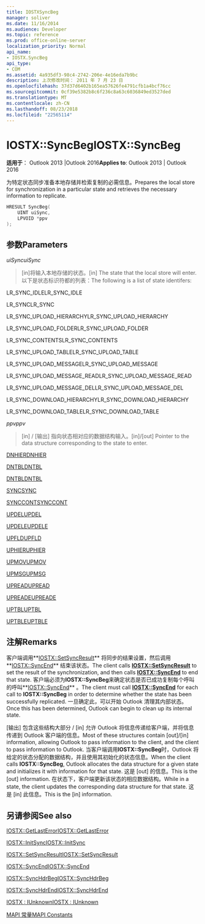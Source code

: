 ```yaml
---
title: IOSTXSyncBeg
manager: soliver
ms.date: 11/16/2014
ms.audience: Developer
ms.topic: reference
ms.prod: office-online-server
localization_priority: Normal
api_name:
- IOSTX.SyncBeg
api_type:
- COM
ms.assetid: 4a935df3-98c4-2742-206e-4e16eda7b9bc
description: 上次修改时间： 2011 年 7 月 23 日
ms.openlocfilehash: 37d37d6402b165ea57626fe4791cfb1a4bcf76cc
ms.sourcegitcommit: 0cf39e5382b8c6f236c8a63c6036849ed3527ded
ms.translationtype: MT
ms.contentlocale: zh-CN
ms.lasthandoff: 08/23/2018
ms.locfileid: "22565114"
---
```

# <a name="iostxsyncbeg"></a><span data-ttu-id="4d306-103">IOSTX::SyncBeg</span><span class="sxs-lookup"><span data-stu-id="4d306-103">IOSTX::SyncBeg</span></span>

  
  
<span data-ttu-id="4d306-104">**适用于**： Outlook 2013 |Outlook 2016</span><span class="sxs-lookup"><span data-stu-id="4d306-104">**Applies to**: Outlook 2013 | Outlook 2016</span></span> 
  
<span data-ttu-id="4d306-105">为特定状态同步准备本地存储并检索复制的必需信息。</span><span class="sxs-lookup"><span data-stu-id="4d306-105">Prepares the local store for synchronization in a particular state and retrieves the necessary information to replicate.</span></span>
  
```cpp
HRESULT SyncBeg( 
    UINT uiSync, 
    LPVOID *ppv 
);
```

## <a name="parameters"></a><span data-ttu-id="4d306-106">参数</span><span class="sxs-lookup"><span data-stu-id="4d306-106">Parameters</span></span>

 <span data-ttu-id="4d306-107">_uiSync_</span><span class="sxs-lookup"><span data-stu-id="4d306-107">_uiSync_</span></span>
  
>  <span data-ttu-id="4d306-108">[in]将输入本地存储的状态。</span><span class="sxs-lookup"><span data-stu-id="4d306-108">[in] The state that the local store will enter.</span></span> <span data-ttu-id="4d306-109">以下是状态标识符都的列表：</span><span class="sxs-lookup"><span data-stu-id="4d306-109">The following is a list of state identifers:</span></span> 
    
<span data-ttu-id="4d306-110">LR_SYNC_IDLE</span><span class="sxs-lookup"><span data-stu-id="4d306-110">LR_SYNC_IDLE</span></span>
  
> 
    
<span data-ttu-id="4d306-111">LR_SYNC</span><span class="sxs-lookup"><span data-stu-id="4d306-111">LR_SYNC</span></span>
  
> 
    
<span data-ttu-id="4d306-112">LR_SYNC_UPLOAD_HIERARCHY</span><span class="sxs-lookup"><span data-stu-id="4d306-112">LR_SYNC_UPLOAD_HIERARCHY</span></span>
  
> 
    
<span data-ttu-id="4d306-113">LR_SYNC_UPLOAD_FOLDER</span><span class="sxs-lookup"><span data-stu-id="4d306-113">LR_SYNC_UPLOAD_FOLDER</span></span>
  
> 
    
<span data-ttu-id="4d306-114">LR_SYNC_CONTENTS</span><span class="sxs-lookup"><span data-stu-id="4d306-114">LR_SYNC_CONTENTS</span></span>
  
> 
    
<span data-ttu-id="4d306-115">LR_SYNC_UPLOAD_TABLE</span><span class="sxs-lookup"><span data-stu-id="4d306-115">LR_SYNC_UPLOAD_TABLE</span></span>
  
> 
    
<span data-ttu-id="4d306-116">LR_SYNC_UPLOAD_MESSAGE</span><span class="sxs-lookup"><span data-stu-id="4d306-116">LR_SYNC_UPLOAD_MESSAGE</span></span>
  
> 
    
<span data-ttu-id="4d306-117">LR_SYNC_UPLOAD_MESSAGE_READ</span><span class="sxs-lookup"><span data-stu-id="4d306-117">LR_SYNC_UPLOAD_MESSAGE_READ</span></span>
  
> 
    
<span data-ttu-id="4d306-118">LR_SYNC_UPLOAD_MESSAGE_DEL</span><span class="sxs-lookup"><span data-stu-id="4d306-118">LR_SYNC_UPLOAD_MESSAGE_DEL</span></span>
  
> 
    
<span data-ttu-id="4d306-119">LR_SYNC_DOWNLOAD_HIERARCHY</span><span class="sxs-lookup"><span data-stu-id="4d306-119">LR_SYNC_DOWNLOAD_HIERARCHY</span></span>
  
> 
    
<span data-ttu-id="4d306-120">LR_SYNC_DOWNLOAD_TABLE</span><span class="sxs-lookup"><span data-stu-id="4d306-120">LR_SYNC_DOWNLOAD_TABLE</span></span>
  
> 
    
 <span data-ttu-id="4d306-121">_ppv_</span><span class="sxs-lookup"><span data-stu-id="4d306-121">_ppv_</span></span>
  
>  <span data-ttu-id="4d306-122">[in] / [输出] 指向状态相对应的数据结构输入。</span><span class="sxs-lookup"><span data-stu-id="4d306-122">[in]/[out] Pointer to the data structure corresponding to the state to enter.</span></span> 
    
[<span data-ttu-id="4d306-123">DNHIER</span><span class="sxs-lookup"><span data-stu-id="4d306-123">DNHIER</span></span>](dnhier.md)
  
> 
    
[<span data-ttu-id="4d306-124">DNTBL</span><span class="sxs-lookup"><span data-stu-id="4d306-124">DNTBL</span></span>](dntbl.md)
  
> 
    
[<span data-ttu-id="4d306-125">DNTBL</span><span class="sxs-lookup"><span data-stu-id="4d306-125">DNTBL</span></span>](dntbl.md)
  
> 
    
[<span data-ttu-id="4d306-126">SYNC</span><span class="sxs-lookup"><span data-stu-id="4d306-126">SYNC</span></span>](sync.md)
  
> 
    
[<span data-ttu-id="4d306-127">SYNCCONT</span><span class="sxs-lookup"><span data-stu-id="4d306-127">SYNCCONT</span></span>](synccont.md)
  
> 
    
[<span data-ttu-id="4d306-128">UPDEL</span><span class="sxs-lookup"><span data-stu-id="4d306-128">UPDEL</span></span>](updel.md)
  
> 
    
[<span data-ttu-id="4d306-129">UPDELE</span><span class="sxs-lookup"><span data-stu-id="4d306-129">UPDELE</span></span>](updele.md)
  
> 
    
[<span data-ttu-id="4d306-130">UPFLD</span><span class="sxs-lookup"><span data-stu-id="4d306-130">UPFLD</span></span>](upfld.md)
  
> 
    
[<span data-ttu-id="4d306-131">UPHIER</span><span class="sxs-lookup"><span data-stu-id="4d306-131">UPHIER</span></span>](uphier.md)
  
> 
    
[<span data-ttu-id="4d306-132">UPMOV</span><span class="sxs-lookup"><span data-stu-id="4d306-132">UPMOV</span></span>](upmov.md)
  
> 
    
[<span data-ttu-id="4d306-133">UPMSG</span><span class="sxs-lookup"><span data-stu-id="4d306-133">UPMSG</span></span>](upmsg.md)
  
> 
    
[<span data-ttu-id="4d306-134">UPREAD</span><span class="sxs-lookup"><span data-stu-id="4d306-134">UPREAD</span></span>](upread.md)
  
> 
    
[<span data-ttu-id="4d306-135">UPREADE</span><span class="sxs-lookup"><span data-stu-id="4d306-135">UPREADE</span></span>](upreade.md)
  
> 
    
[<span data-ttu-id="4d306-136">UPTBL</span><span class="sxs-lookup"><span data-stu-id="4d306-136">UPTBL</span></span>](uptbl.md)
  
> 
    
[<span data-ttu-id="4d306-137">UPTBLE</span><span class="sxs-lookup"><span data-stu-id="4d306-137">UPTBLE</span></span>](uptble.md)
  
> 
    
## <a name="remarks"></a><span data-ttu-id="4d306-138">注解</span><span class="sxs-lookup"><span data-stu-id="4d306-138">Remarks</span></span>

<span data-ttu-id="4d306-139">客户端调用**[IOSTX::SetSyncResult](iostx-setsyncresult.md)** 将同步的结果设置，然后调用**[IOSTX::SyncEnd](iostx-syncend.md)** 结束该状态。</span><span class="sxs-lookup"><span data-stu-id="4d306-139">The client calls **[IOSTX::SetSyncResult](iostx-setsyncresult.md)** to set the result of the synchronization, and then calls **[IOSTX::SyncEnd](iostx-syncend.md)** to end that state.</span></span> <span data-ttu-id="4d306-140">客户端必须为**IOSTX::SyncBeg**来确定状态是否已成功复制每个呼叫的呼叫**[IOSTX::SyncEnd](iostx-syncend.md)** 。</span><span class="sxs-lookup"><span data-stu-id="4d306-140">The client must call **[IOSTX::SyncEnd](iostx-syncend.md)** for each call to **IOSTX::SyncBeg** in order to determine whether the state has been successfully replicated.</span></span> <span data-ttu-id="4d306-141">一旦确定此，可以开始 Outlook 清理其内部状态。</span><span class="sxs-lookup"><span data-stu-id="4d306-141">Once this has been determined, Outlook can begin to clean up its internal state.</span></span> 
  
<span data-ttu-id="4d306-142">[输出] 包含这些结构大部分 / [in] 允许 Outlook 将信息传递给客户端，并将信息传递到 Outlook 客户端的信息。</span><span class="sxs-lookup"><span data-stu-id="4d306-142">Most of these structures contain [out]/[in] information, allowing Outlook to pass information to the client, and the client to pass information to Outlook.</span></span> <span data-ttu-id="4d306-143">当客户端调用**IOSTX::SyncBeg**时，Outlook 将给定的状态分配的数据结构，并且使用其初始化的状态信息。</span><span class="sxs-lookup"><span data-stu-id="4d306-143">When the client calls **IOSTX::SyncBeg**, Outlook allocates the data structure for a given state and initializes it with information for that state.</span></span> <span data-ttu-id="4d306-144">这是 [out] 的信息。</span><span class="sxs-lookup"><span data-stu-id="4d306-144">This is the [out] information.</span></span> <span data-ttu-id="4d306-145">在状态下，客户端更新该状态的相应数据结构。</span><span class="sxs-lookup"><span data-stu-id="4d306-145">While in a state, the client updates the corresponding data structure for that state.</span></span> <span data-ttu-id="4d306-146">这是 [in] 此信息。</span><span class="sxs-lookup"><span data-stu-id="4d306-146">This is the [in] information.</span></span> 
  
## <a name="see-also"></a><span data-ttu-id="4d306-147">另请参阅</span><span class="sxs-lookup"><span data-stu-id="4d306-147">See also</span></span>



[<span data-ttu-id="4d306-148">IOSTX::GetLastError</span><span class="sxs-lookup"><span data-stu-id="4d306-148">IOSTX::GetLastError</span></span>](iostx-getlasterror.md)
  
[<span data-ttu-id="4d306-149">IOSTX::InitSync</span><span class="sxs-lookup"><span data-stu-id="4d306-149">IOSTX::InitSync</span></span>](iostx-initsync.md)
  
[<span data-ttu-id="4d306-150">IOSTX::SetSyncResult</span><span class="sxs-lookup"><span data-stu-id="4d306-150">IOSTX::SetSyncResult</span></span>](iostx-setsyncresult.md)
  
[<span data-ttu-id="4d306-151">IOSTX::SyncEnd</span><span class="sxs-lookup"><span data-stu-id="4d306-151">IOSTX::SyncEnd</span></span>](iostx-syncend.md)
  
[<span data-ttu-id="4d306-152">IOSTX::SyncHdrBeg</span><span class="sxs-lookup"><span data-stu-id="4d306-152">IOSTX::SyncHdrBeg</span></span>](iostx-synchdrbeg.md)
  
[<span data-ttu-id="4d306-153">IOSTX::SyncHdrEnd</span><span class="sxs-lookup"><span data-stu-id="4d306-153">IOSTX::SyncHdrEnd</span></span>](iostx-synchdrend.md)
  
[<span data-ttu-id="4d306-154">IOSTX : IUnknown</span><span class="sxs-lookup"><span data-stu-id="4d306-154">IOSTX : IUnknown</span></span>](iostxiunknown.md)


[<span data-ttu-id="4d306-155">MAPI 常量</span><span class="sxs-lookup"><span data-stu-id="4d306-155">MAPI Constants</span></span>](mapi-constants.md)

